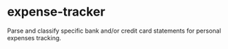 # expense-tracker
Parse and classify specific bank and/or credit card statements for personal expenses tracking.
